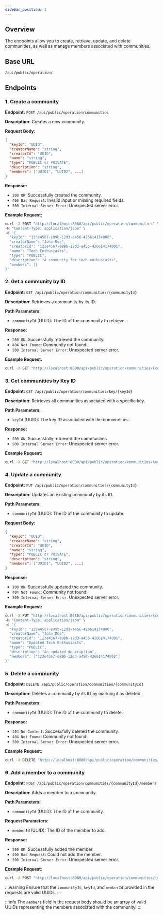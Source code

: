```yaml
---
sidebar_position: 1
---
```


## Overview

The endpoints allow you to create, retrieve, update, and delete communities, as well as manage members associated with communities.

## Base URL
```
/api/public/operation/
```

## Endpoints

### 1. Create a community
**Endpoint:** `POST /api/public/operation/communities`

**Description:** Creates a new community.

**Request Body:**
```json
{
  "keyId": "UUID",
  "creatorName": "string",
  "creatorId": "UUID",
  "name": "string",
  "type": "PUBLIC or PRIVATE",
  "description": "string",
  "members": ["UUID1", "UUID2", ...]
}
```

**Response:**
- `200 OK`: Successfully created the community.
- `400 Bad Request`: Invalid input or missing required fields.
- `500 Internal Server Error`: Unexpected server error.

**Example Request:**
```bash
curl -X POST "http://localhost:8080/api/public/operation/communities" \
-H "Content-Type: application/json" \
-d '{
  "keyId": "123e4567-e89b-12d3-a456-426614174000",
  "creatorName": "John Doe",
  "creatorId": "123e4567-e89b-12d3-a456-426614174001",
  "name": "Tech Enthusiasts",
  "type": "PUBLIC",
  "description": "A community for tech enthusiasts",
  "members": []
}'
```

### 2. Get a community by ID
**Endpoint:** `GET /api/public/operation/communities/{communityId}`

**Description:** Retrieves a community by its ID.

**Path Parameters:**
- `communityId` (UUID): The ID of the community to retrieve.

**Response:**
- `200 OK`: Successfully retrieved the community.
- `404 Not Found`: Community not found.
- `500 Internal Server Error`: Unexpected server error.

**Example Request:**
```bash
curl -X GET "http://localhost:8080/api/public/operation/communities/{communityId}"
```

### 3. Get communities by Key ID
**Endpoint:** `GET /api/public/operation/communities/key/{keyId}`

**Description:** Retrieves all communities associated with a specific key.

**Path Parameters:**
- `keyId` (UUID): The key ID associated with the communities.

**Response:**
- `200 OK`: Successfully retrieved the communities.
- `500 Internal Server Error`: Unexpected server error.

**Example Request:**
```bash
curl -X GET "http://localhost:8080/api/public/operation/communities/key/{keyId}"
```

### 4. Update a community
**Endpoint:** `PUT /api/public/operation/communities/{communityId}`

**Description:** Updates an existing community by its ID.

**Path Parameters:**
- `communityId` (UUID): The ID of the community to update.

**Request Body:**
```json
{
  "keyId": "UUID",
  "creatorName": "string",
  "creatorId": "UUID",
  "name": "string",
  "type": "PUBLIC or PRIVATE",
  "description": "string",
  "members": ["UUID1", "UUID2", ...]
}
```

**Response:**
- `200 OK`: Successfully updated the community.
- `404 Not Found`: Community not found.
- `500 Internal Server Error`: Unexpected server error.

**Example Request:**
```bash
curl -X PUT "http://localhost:8080/api/public/operation/communities/{communityId}" \
-H "Content-Type: application/json" \
-d '{
  "keyId": "123e4567-e89b-12d3-a456-426614174000",
  "creatorName": "John Doe",
  "creatorId": "123e4567-e89b-12d3-a456-426614174001",
  "name": "Updated Tech Enthusiasts",
  "type": "PUBLIC",
  "description": "An updated description",
  "members": ["123e4567-e89b-12d3-a456-426614174002"]
}'
```

### 5. Delete a community
**Endpoint:** `DELETE /api/public/operation/communities/{communityId}`

**Description:** Deletes a community by its ID by marking it as deleted.

**Path Parameters:**
- `communityId` (UUID): The ID of the community to delete.

**Response:**
- `204 No Content`: Successfully deleted the community.
- `404 Not Found`: Community not found.
- `500 Internal Server Error`: Unexpected server error.

**Example Request:**
```bash
curl -X DELETE "http://localhost:8080/api/public/operation/communities/{communityId}"
```

### 6. Add a member to a community
**Endpoint:** `POST /api/public/operation/communities/{communityId}/members`

**Description:** Adds a member to a community.

**Path Parameters:**
- `communityId` (UUID): The ID of the community.

**Request Parameters:**
- `memberId` (UUID): The ID of the member to add.

**Response:**
- `200 OK`: Successfully added the member.
- `400 Bad Request`: Could not add the member.
- `500 Internal Server Error`: Unexpected server error.

**Example Request:**
```bash
curl -X POST "http://localhost:8080/api/public/operation/communities/{communityId}/members?memberId=123e4567-e89b-12d3-a456-426614174003"
```

:::warning
Ensure that the `communityId`, `keyId`, and `memberId` provided in the requests are valid UUIDs.
:::

:::info
The `members` field in the request body should be an array of valid UUIDs representing the members associated with the community.
:::
